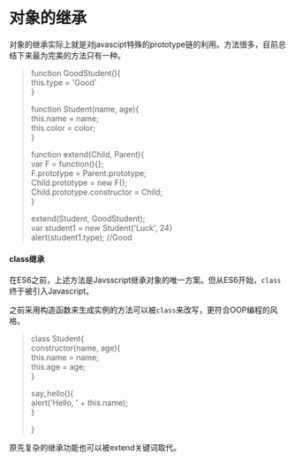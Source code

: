 # 对象的继承

对象的继承实际上就是对javascipt特殊的prototype链的利用。方法很多，目前总结下来最为完美的方法只有一种。

> function GoodStudent\(\){  
>     this.type = 'Good'  
> }
>
> function Student\(name, age\){  
>     this.name = name;  
>     this.color = color;  
> }
>
> function extend\(Child, Parent\){  
>     var F = function\(\){};  
>     F.prototype = Parent.prototype;  
>     Child.prototype = new F\(\);  
>     Child.prototype.constructor = Child;  
> }
>
> extend\(Student, GoodStudent\);  
> var student1 = new Student\('Luck', 24\)  
> alert\(student1.type\);   //Good

#### class继承

在ES6之前，上述方法是Javsscript继承对象的唯一方案。但从ES6开始，`class`终于被引入Javascript。

之前采用构造函数来生成实例的方法可以被`class`来改写，更符合OOP编程的风格。

> class Student{  
>      constructor\(name, age\){  
>          this.name = name;  
>          this.age = age;  
>      }
>
> say\_hello\(\){  
>     alert\('Hello, ' + this.name\);  
> }
>
> }

原先复杂的继承功能也可以被extend关键词取代。



